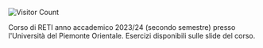 ![Visitor Count](https://hits.seeyoufarm.com/api/count/incr/badge.svg?url=https://github.com/AlessandroZappatore/UNIUPO_RETI&count_bg=%2379C83D&title_bg=%23555555&icon=github.svg&icon_color=%23E7E7E7&title=visitors&edge_flat=false)


Corso di RETI anno accademico 2023/24 (secondo semestre) presso l'Università del Piemonte Orientale. Esercizi disponibili sulle slide del corso.
